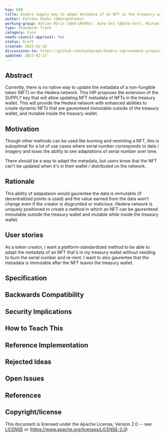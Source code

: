 ```yaml
---
hip: 680
title: Enable supply key to adapt metadata of an NFT in the treasury wallet
author: Patches Punks (@HGraphPunks)
working-group: Adrian Marin (@AdriMsM91), Ashe Oro (@Ashe-Oro), Michael Garber (@mgarbs)
type: Standards Track
category: Core
needs-council-approval: Yes
status: Draft
created: 2023-02-16
discussions-to: https://github.com/hashgraph/hedera-improvement-proposal/discussions/660
updated: 2023-02-23
---
```


## Abstract

Currently, there is no native way to update the metadata of a non-fungible token (NFT) on the Hedera network. This HIP proposes the extension of the SUPPLY key that will allow updating NFT metadata of NFTs in the treasury wallet. This will provide the Hedera network with enhanced abilities to create dynamic NFTs that are gaurenteed immutable outside of the treasury wallet, and mutable inside the treausry wallet. 

## Motivation

Though other methods can be used like burning and reminting a NFT, this is suboptimal for a lot of use cases where serial number corresponds to data / imagery and loses the ability to see adaptations of serial number over time. 

There should be a way to adapt the metadata, but users know that the NFT can't be updated when it's in their wallet / distributed on the network.


## Rationale

 This ability of adapataion would gaurentee the data is immutable (if decentralized points is used) and the value earned from the data won't change even if the creator is disgruntled or malicious. Hedera network is uniquely positioned to create a method in which an NFT can be gaurenteed immutable outside the treasury wallet and mutable while inside the treasury wallet.


## User stories

As a token creator, I want a platform-standardized method to be able to adapt the metadata of an NFT that's in my treasury wallet without needing to burn the serial number and re-mint. I want to also gaurentee that the metadata is immutable after the NFT leaves the treasury wallet. 
  
## Specification


## Backwards Compatibility


## Security Implications


## How to Teach This


## Reference Implementation


## Rejected Ideas


## Open Issues


## References



## Copyright/license

This document is licensed under the Apache License, Version 2.0 -- see [LICENSE](../LICENSE) or (https://www.apache.org/licenses/LICENSE-2.0)
